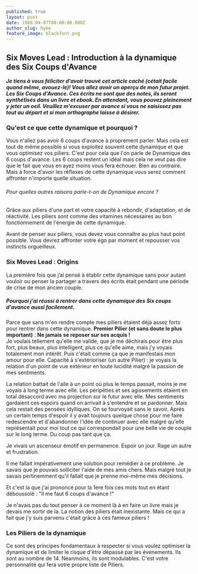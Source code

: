 ```yaml
---
published: true
layout: post
date: 1988-04-07T00:00:00.000Z
author_slug: hyke
feature_image: blackfont.png
---
```

## Six Moves Lead : Introduction à la dynamique des Six Coups d'Avance

***Je tiens à vous féliciter d'avoir trouvé cet article caché (cétait facile quand même, avouez-le)! Vous allez avoir un aperçu de mon futur projet. Les Six Coups d'Avance. Ces écrits ne sont que des notes, ils seront synthétisés dans un livre et ebook. En attendant, vous pouvez pleinement y jeter un oeil. Veuillez m'excuser par avance si vous ne saisissez pas tout au départ et si mon orthographe laisse à désirer.***

### Qu'est ce que cette dynamique et pourquoi ?

Vous n'allez pas avoir 6 coups d'avance à proprement parler. Mais cela est tout de même possible si vous exploitez souvent cette dynamique et que vous optimisez vos piliers.
C'est pour cela que l'on parle de Dynamique des 6 coups d'avance. Les 6 coups restent un idéal mais cela ne veut pas dire que le fait que vous en ayez moins vous fera échouer. Bien au contraire. Mais à force d'avoir les réflexes de cette dynamique vous serez comment affronter n'importe quelle situation.

###### Pour quelles autres raisons parle-t-on de Dynamique encore ?
Grâce aux piliers d'une part et votre capacité à rebondir, d'adaptation, et de réactivité. 
Les piliers sont comme des vitamines nécessaires au bon fonctionnement de l'énergie de cette dynamique.

Avant de penser aux piliers, vous devez vous connaître au plus haut point possible. Vous devrez affronter votre égo par moment et repousser vos instincts orgueilleux.


### Six Moves Lead : Origins

La première fois que j’ai pensé à établir cette dynamique sans pour autant vouloir ou penser la partager a travers des écrits était pendant une période de crise de mon ancien couple.

##### Pourquoi j'ai réussi à rentrer dans cette dynamique des Six coups d'avance aussi facilement.
Parce que sans m'en rendre compte mes piliers étaient déjà assez forts pour rentrer dans cette dynamique.
**Premier Pilier (et sans doute le plus important)** : **Ne jamais se reposer sur ses acquis !**  
Je voulais tellement qu'elle me valide, que je me déchirais pour être plus fort, plus beaux, plus intelligent, plus ce qu'elle aime, mais j'y voyais totalement mon intérêt. Puis c'était comme ça que je manifestais mon amour pour elle.
Capacité à s'extérioriser (un autre Pilier) : je voyais la relation d'un point de vue extérieur en toute lucidité malgré la passion de mes sentiments.

La relation battait de l'aile à un point où plus le temps passait, moins je me voyais à long terme avec elle. Les péripéties et ses agissements étaient en total désaccord avec ma projection sur le futur avec elle. Mes sentiments gardaient ces espoirs quand on arrivait à s'entendre et se pardonner. Mais cela restait des pensées idylliques. On se fourvoyait sans le savoir. Après un certain temps d'espoir il y avait toujours quelque chose pour me faire redescendre et d'abandonner l'idée de continuer avec elle malgré qu'elle représentait pour moi tout ce qui correspondait pour une belle vie de couple sur le long terme. Du coup pas tant que ça.

Je vivais un ascenseur émotif en permanence. Espoir un jour. Rage un autre et frustration. 

Il me fallait impérativement une solution pour remédier à ce problème. Je savais que je pouvais solliciter l'aide de mes amis chers. Mais malgré tout je savais pertinemment qu'il fallait que je prenne moi-même mes décisions.

Et c'est la que j'ai prononcé pour la 1ere fois ces mots tout en étant déboussolé : "Il me faut 6 coups d'avance !"

Je n'avais pas du tout penser à ce moment là à en faire un livre mais je devais me sortir de la. La notion des piliers était inexistante. Mais ce qui a fait que j'y suis parvenu c'était grâce à ces fameux piliers !

### Les Piliers de la dynamique

Ce sont des principes fondamentaux à respecter si vous voulez optimiser la dynamique et de limiter le risque d'être dépassé par les évenements. Ils sont au nombre de 14. Néanmoins, ils sont modulables. C'est votre personnalité qui fera votre propre liste de Piliers.
